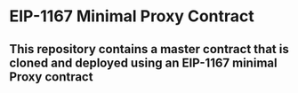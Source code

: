 # EIP-1167 Minimal Proxy Contract
## This repository contains a master contract that is cloned and deployed using an EIP-1167 minimal Proxy contract
